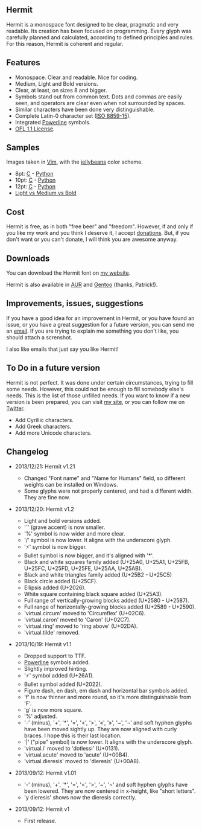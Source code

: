 ## Hermit

Hermit is a monospace font designed to be clear, pragmatic and very readable.
Its creation has been focused on programming. Every glyph was carefully planned
and calculated, according to defined principles and rules. For this reason,
Hermit is coherent and regular.


## Features

*   Monospace. Clear and readable. Nice for coding.
*   Medium, Light and Bold versions.
*   Clear, at least, on sizes 8 and bigger.
*   Symbols stand out from common text. Dots and commas are easily seen, and
    operators are clear even when not surrounded by spaces.
*   Similar characters have been done very distinguishable.
*   Complete Latin-0 character set ([ISO
    8859-15](http://en.wikipedia.org/wiki/ISO/IEC_8859-15)).
*   Integrated [Powerline](https://github.com/Lokaltog/powerline) symbols.
*   [OFL 1.1 License][ofl].


## Samples

Images taken in [Vim](http://www.vim.org/), with the
[jellybeans](https://github.com/nanotech/jellybeans.vim) color scheme.

*   8pt: [C](https://pcaro.es/i/Hermit_C_8pt.png) - [Python](https://pcaro.es/i/Hermit_P_8pt.png)
*   10pt: [C](https://pcaro.es/i/Hermit_C_10pt.png) - [Python](https://pcaro.es/i/Hermit_P_10pt.png)
*   12pt: [C](https://pcaro.es/i/Hermit_C_12pt.png) - [Python](https://pcaro.es/i/Hermit_P_12pt.png)
*   [Light vs Medium vs Bold](https://pcaro.es/i/Hermit_light_medium_bold.png)


## Cost

Hermit is free, as in both "free beer" and "freedom". However, if and only if
you like my work and you think I deserve it, I accept
[donations](https://pcaro.es/donations). But, if you don't want or you can't
donate, I will think you are awesome anyway.


## Downloads

You can download the Hermit font on [my website][site].

Hermit is also available in
[AUR](https://aur.archlinux.org/packages/otf-hermit/) and
[Gentoo](http://packages.gentoo.org/package/media-fonts/hermit) (thanks,
Patrick!).


## Improvements, issues, suggestions

If you have a good idea for an improvement in Hermit, or you have found an
issue, or you have a great suggestion for a future version, you can send me an
[email][email]. If you are trying to explain me something you don't like, you
should attach a screnshot.

I also like emails that just say you like Hermit!


## To Do in a future version

Hermit is not perfect. It was done under certain circumstances, trying to fill
some needs. However, this could not be enough to fill somebody else's needs.
This is the list of those unfilled needs. If you want to know if a new version
is been prepared, you can visit [my site][site], or you
can follow me on [Twitter][twitter].

*   Add Cyrillic characters.
*   Add Greek characters.
*   Add more Unicode characters.


## Changelog

-   2013/12/21: Hermit v1.21
    - Changed "Font name" and "Name for Humans" field, so different weights can
      be installed on Windows.
    - Some glyphs were not properly centered, and had a different width. They
      are fine now.

-   2013/12/20: Hermit v1.2
    - Light and bold versions added.
    - '\`' (grave accent) is now smaller.
    - '%' symbol is now wider and more clear.
    - '/' symbol is now lower. It aligns with the underscore glyph.
    - '⚡' symbol is now bigger.
    - Bullet symbol is now bigger, and it's aligned with '\*'.
    - Black and white squares family added (U+25A0, U+25A1, U+25FB, U+25FC,
      U+25FD, U+25FE, U+25AA, U+25AB).
    - Black and white triangles family added (U+25B2 - U+25C5)
    - Black circle added (U+25CF).
    - Ellipsis added (U+2026).
    - White square containing black square added (U+25A3).
    - Full range of vertically-growing blocks added (U+2580 - U+2587).
    - Full range of horizontally-growing blocks added (U+2589 - U+2590).
    - 'virtual.circum' moved to 'Circumflex' (U+02C6).
    - 'virtual.caron' moved to 'Caron' (U+02C7).
    - 'virtual.ring' moved to 'ring above' (U+02DA).
    - 'virtual.tilde' removed.

-   2013/10/19: Hermit v1.1
    - Dropped support to TTF.
    - [Powerline](https://github.com/Lokaltog/powerline) symbols added.
    - Slightly improved hinting.
    - '⚡' symbol added (U+26A1).
    - Bullet symbol added (U+2022).
    - Figure dash, en dash, em dash and horizontal bar symbols added.
    - 'f' is now thinner and more round, so it's more distinguishable from 'F'.
    - 'g' is now more square.
    - '%' adjusted.
    - '-' (minus), '+', '\*', '=', '<', '>', '«', '»', '~', '¬' and soft hyphen
      glyphs have been moved sightly up. They are now aligned with curly
      braces. I hope this is their last location.
    - '|' ("pipe" symbol) is now lower. It aligns with the underscore glyph.
    - 'virtual.i' moved to 'dotlessi' (U+0131).
    - 'virtual.acute' moved to 'acute' (U+00B4).
    - 'virtual.dieresis' moved to 'dieresis' (U+00A8).

-   2013/09/12: Hermit v1.01
    - '-' (minus), '+', '\*', '=', '<', '>', '~', '¬' and soft hyphen glyphs
      have been lowered. They are now centered in x-height, like "short
      letters".
    - 'y dieresis' shows now the dieresis correctly.

-   2013/09/12: Hermit v1
    -   First release.

[ofl]: http://scripts.sil.org/OFL
[email]: mailto:me@pcaro.es
[twitter]: http://twitter.com/pcaro90
[site]: https://pcaro.es/p/hermit
